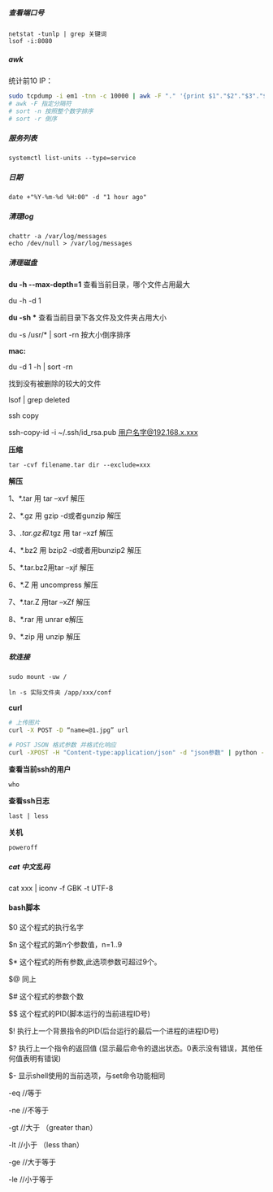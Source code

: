 ##### 查看端口号 

```
netstat -tunlp | grep 关键词
lsof -i:8080
```



##### awk

统计前10 IP：

```bash
sudo tcpdump -i em1 -tnn -c 10000 | awk -F "." '{print $1"."$2"."$3"."$4}' | sort | uniq -c | sort -nr | head -n 10
# awk -F 指定分隔符
# sort -n 按照整个数字排序
# sort -r 倒序
```



##### 服务列表 

```
systemctl list-units --type=service
```



##### 日期

```
date +"%Y-%m-%d %H:00" -d "1 hour ago"
```



##### 清理log

```
chattr -a /var/log/messages
echo /dev/null > /var/log/messages
```



##### 清理磁盘

**du -h --max-depth=1** 查看当前目录，哪个文件占用最大

du -h -d 1

**du -sh \*** 查看当前目录下各文件及文件夹占用大小

du -s /usr/* | sort -rn 按大小倒序排序

**mac:**

du -d 1 -h | sort -rn

找到没有被删除的较大的文件

lsof | grep deleted

ssh copy

ssh-copy-id -i ~/.ssh/id_rsa.pub 用户名字@192.168.x.xxx



**压缩**

```
tar -cvf filename.tar dir --exclude=xxx
```



**解压**

1、*.tar 用 tar –xvf 解压

2、*.gz 用 gzip -d或者gunzip 解压

3、*.tar.gz和*.tgz 用 tar –xzf 解压

4、*.bz2 用 bzip2 -d或者用bunzip2 解压

5、*.tar.bz2用tar –xjf 解压

6、*.Z 用 uncompress 解压

7、*.tar.Z 用tar –xZf 解压

8、*.rar 用 unrar e解压

9、*.zip 用 unzip 解压



##### 软连接

```
sudo mount -uw /

ln -s 实际文件夹 /app/xxx/conf
```



**curl**

```bash
# 上传图片
curl -X POST -D “name=@1.jpg” url

# POST JSON 格式参数 并格式化响应
curl -XPOST -H "Content-type:application/json" -d "json参数" | python -m json.tool
```



**查看当前ssh的用户**

```
who
```



**查看ssh日志**

```
last | less
```



**关机**

```bash
poweroff
```



##### cat 中文乱码

cat xxx | iconv -f GBK -t UTF-8



#### bash脚本

$0 这个程式的执行名字

$n 这个程式的第n个参数值，n=1..9

$* 这个程式的所有参数,此选项参数可超过9个。

$@ 同上

$# 这个程式的参数个数

$$ 这个程式的PID(脚本运行的当前进程ID号)

$! 执行上一个背景指令的PID(后台运行的最后一个进程的进程ID号)

$? 执行上一个指令的返回值 (显示最后命令的退出状态。0表示没有错误，其他任何值表明有错误)

$- 显示shell使用的当前选项，与set命令功能相同

-eq      //等于

-ne      //不等于

-gt       //大于 （greater than）

-lt       //小于  （less than）

-ge       //大于等于

-le       //小于等于

